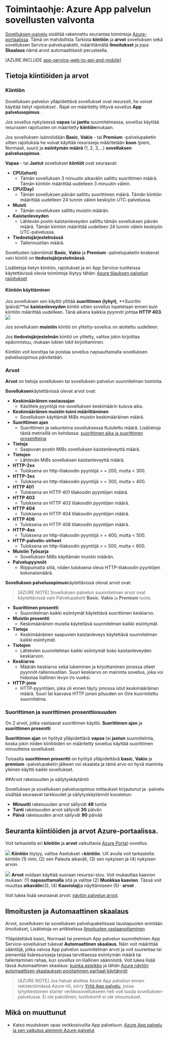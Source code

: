 <properties
    pageTitle="Azure App palvelussa sovellusten valvonta"
    description="Lisätietoja Azure-sovelluksen palvelun sovellusten valvonta mukaan Azure-portaalissa."
    services="app-service"
    documentationCenter=""
    authors="btardif"
    manager="wpickett"
    editor="mollybos"/>

<tags
    ms.service="app-service"
    ms.workload="na"
    ms.tgt_pltfrm="na"
    ms.devlang="na"
    ms.topic="article"
    ms.date="09/07/2016"
    ms.author="byvinyal"/>

# <a name="how-to-monitor-apps-in-azure-app-service"></a>Toimintaohje: Azure App palvelun sovellusten valvonta

[Sovelluksen-palvelu](http://go.microsoft.com/fwlink/?LinkId=529714) sisältää rakennettu seurantaa toimintoja [Azure-portaalissa](https://portal.azure.com).
Tämä on mahdollista Tarkista **kiintiön** ja **arvot** sovelluksen sekä sovelluksen Service-palvelupaketti, määrittämällä **ilmoitukset** ja jopa **Skaalaus** nämä arvot automaattisesti perusteella.

[AZURE.INCLUDE [app-service-web-to-api-and-mobile](../../includes/app-service-web-to-api-and-mobile.md)]

## <a name="understanding-quotas-and-metrics"></a>Tietoja kiintiöiden ja arvot

### <a name="quotas"></a>Kiintiön

Sovelluksen palvelun ylläpidettävä sovellukset ovat resurssit, he voivat käyttää tietyt *rajoitukset* . Rajat on määritetty liittyvä sovellus **App palvelusopimus** .

Jos sovellus nykyisessä **vapaa** tai **jaettu** suunnitelmassa, sovellus käyttää resurssien rajoitusten on määritetty **kiintiön**mukaan.

Jos sovelluksen isännöidään **Basic**, **Vakio** - tai **Premium** -palvelupaketin sitten rajoituksia he voivat käyttää resursseja määritetään **koon** (pieni, Normaali, suuri) ja **esiintymän määrä** (1, 2, 3,...) **sovelluksen palvelusopimus**.

**Vapaa** - tai **Jaetut** sovellukset **kiintiöt** ovat seuraavat:

* **CPU(short)**
   * Tämän sovelluksen 3 minuutin aikavälin sallittu suorittimen määrä. Tämän kiintiön määrittää uudelleen 3 minuutin välein.
* **CPU(Day)**
   * Tämän sovelluksen päivän sallittu suorittimen määrä. Tämän kiintiön määrittää uudelleen 24 tunnin välein keskiyön UTC-palvelussa.
* **Muisti**
   * Tämän sovelluksen sallittu muistin määrän.
* **Kaistanleveyden**
   * Lähtevän postin kaistanleveyden sallittu tämän sovelluksen päivän määrä.
   Tämän kiintiön määrittää uudelleen 24 tunnin välein keskiyön UTC-palvelussa.
* **Tiedostojärjestelmässä**
   * Tallennustilan määrä.

Sovellusten isännöimät **Basic**, **Vakio** ja **Premium** -palvelupaketin koskevat vain kiintiö on **tiedostojärjestelmässä**.

Lisätietoja tietyn kiintiön, rajoitukset ja eri App Service-tuotteissa käytettävissä olevia toimintoja löytyy tähän: [Azure tilauksen palvelun rajoitukset](../azure-subscription-service-limits.md#app-service-limits)

#### <a name="quota-enforcement"></a>Kiintiön käyttäminen

Jos sovelluksen sen käyttö ylittää **suorittimen (lyhyt)**, **Suoritin (päivä)**tai **kaistanleveyden** kiintiö sitten sovellus lopetetaan ennen kuin kiintiön määrittää uudelleen. Tänä aikana kaikkia pyynnöt johtaa **HTTP 403**.
![][http403]

Jos sovelluksen **muistiin** kiintiö on ylitetty-sovellus on aloitettu uudelleen.

Jos **tiedostojärjestelmän** kiintiö on ylitetty, valitse jokin kirjoittaa epäonnistuu, mukaan lukien lokit kirjoittaminen.

Kiintiön voit korottaa tai poistaa sovellus napsauttamalla sovelluksen palvelusopimus päivitetään.

### <a name="metrics"></a>Arvot

**Arvot** on tietoja sovelluksen tai sovelluksen palvelun suunnitelman toiminta.

**Sovelluksen**käytettävissä olevat arvot ovat:

* **Keskimääräinen vastausajan**
   * Käsittele pyyntöjä ms-sovelluksen keskimäärin kuluva aika.
* **Keskimääräinen muistin toimi määrittäminen**
   * Sovelluksen käyttämät MiBs muistin keskimääräinen määrä.
* **Suorittimen ajan**
   * Suorittimen ja sekunteina sovelluksessa Kulutettu määrä. Lisätietoja tästä metrisillä on kohdassa: [suorittimen aika ja suorittimen prosentteina](#cpu-time-vs-cpu-percentage)
* **Tietoja**
   * Saapuvan postin MiBs sovelluksen kaistanleveyttä määrä.
* **Tietojen**
   * Lähtevän MiBs sovelluksen kaistanleveyttä määrä.
* **HTTP-2xx**
   * Tuloksena on http-tilakoodin pyyntöjä > = 200, mutta < 300.
* **HTTP-3xx**
   * Tuloksena on http-tilakoodin pyyntöjä > = 300, mutta < 400.
* **HTTP 401**
   * Tuloksena on HTTP 401 tilakoodin pyyntöjen määrä.
* **HTTP 403**
   * Tuloksena on HTTP 403 tilakoodin pyyntöjen määrä.
* **HTTP 404**
   * Tuloksena on HTTP 404 tilakoodin pyyntöjen määrä.
* **HTTP 406**
   * Tuloksena on HTTP 406 tilakoodin pyyntöjen määrä.
* **HTTP-4xx**
   * Tuloksena on http-tilakoodin pyyntöjä > = 400, mutta < 500.
* **HTTP-palvelin-virheet**
   * Tuloksena on http-tilakoodin pyyntöjä > = 500, mutta < 600.
* **Muistin Työsarja**
   * Sovelluksen MiBs käyttämän muistin määrän.
* **Palvelupyynnöt**
   * Riippumatta siitä, niiden tuloksena oleva HTTP-tilakoodin pyyntöjen kokonaismäärä.

**Sovelluksen palvelusopimus**käytettävissä olevat arvot ovat:

>[AZURE.NOTE] Sovelluksen palvelun suunnitelman arvot ovat käytettävissä vain Palvelupaketit **Basic**, **Vakio** ja **Premium** tuote.

* **Suorittimen prosentti**
   * Suunnitelman kaikki esiintymät käytettävä suorittimen keskiarvo.
* **Muistin prosentti**
   * Keskimääräinen muistia käytettävä suunnitelman kaikki esiintymät.
* **Tietoja**
   * Keskimääräinen saapuvien kaistanleveys käytettävä suunnitelman kaikki esiintymät.
* **Tietojen**
   * Lähtevien suunnitelman kaikki esiintymät koko kaistanleveyden keskiarvon.
* **Keskiarvo**
   * Määrän keskiarvo sekä lukeminen ja kirjoittaminen jonossa olleet pyynnöt-tallennustilan. Suuri keskiarvo on maininta sovellus, joka voi hidastaa liiallinen levyn i/o vuoksi.
* **HTTP-jono**
   * HTTP-pyyntöjen, joka oli ennen täyty jonossa istut keskimääräinen määrä. Suuri tai kasvava HTTP jonon pituuden on Oire kuormitettu suunnitelma.

### <a name="cpu-time-vs-cpu-percentage"></a>Suorittimen ja suorittimen prosenttiosuuden
<!-- To do: Fix Anchor (#CPU-time-vs.-CPU-percentage) -->

On 2 arvot, jotka vastaavat suorittimen käyttö. **Suorittimen ajan** ja **suorittimen prosentti**

**Suorittimen ajan** on hyötyä ylläpidettävä **vapaa** tai **jaetun** suunnitelmia, koska jokin niiden kiintiöiden on määritetty sovellus käyttää suorittimen minuutteina sovellukset.

Toisaalta **suorittimen prosentti** on hyötyä ylläpidettävä **basic**, **Vakio** ja **premium** -palvelupaketin jälkeen voi skaalata ja tämä arvo on hyvä maininta yleinen käyttö kaikki sovellukset.

##<a name="metrics-granularity-and-retention-policy"></a>Arvot rakeisuuden ja säilytyskäytäntö

Sovelluksen ja sovelluksen palvelusopimus mittaukset kirjautunut ja -palvelu sisältää seuraavat tarkkuudet ja säilytyskäytännöt koostetun:

 * **Minuutti** rakeisuuden arvot säilyvät **48** tuntia
 * **Tunti** rakeisuuden arvot säilyvät **30** päivän
 * **Päivä** rakeisuuden arvot säilyvät **90** päivää

## <a name="monitoring-quotas-and-metrics-in-the-azure-portal"></a>Seuranta kiintiöiden ja arvot Azure-portaalissa.

Voit tarkastella eri **kiintiön** ja **arvot** vaikuttavia [Azure Portal](https://portal.azure.com)-sovellus.

![][quotas]
**Kiintiön** löytyy, valitse Asetukset >**kiintiön**. UX avulla voit tarkastella: kiintiön (1) nimi, (2) sen Palauta aikaväli, (3) sen nykyisen ja (4) nykyisen arvon.

![][metrics]
**Arvot** voidaan käyttää suoraan resurssi-sivu. Voit mukauttaa kaavion mukaan: (1) **napsauttamalla** sitä ja valitse (2) **Muokkaa kaavion**.
Tässä voit muuttaa **aikavälin**(3), (4) **Kaaviolaji**ja näyttämiseen (5)- **arvot** .  

Voit lukea lisää seuraavat arvot: [näytön palvelun arvot](../monitoring-and-diagnostics/insights-how-to-customize-monitoring.md).

## <a name="alerts-and-autoscale"></a>Ilmoitusten ja Automaattinen skaalaus
Arvot, sovelluksen tai sovelluksen palvelupaketissasi taustapuolen enintään ilmoitukset, Lisätietoja on artikkelissa [Ilmoitusten vastaanottaminen](../monitoring-and-diagnostics/insights-receive-alert-notifications.md)

Ylläpidettävä basic, Normaali tai premium App palvelun suunnitelmien App Service-sovellukset tukevat **Automaattinen skaalaus**. Näin voit määrittää sääntöjä, jotka valvoa App palvelun suunnitelman arvot ja voit suurentaa tai pienentää lisäresursseja tarjoaa tarvittaessa esiintymän määrä tai tallentaminen rahaa, kun sovellus on liiallinen säännöstä. Voit lukea lisää tässä Automaattinen skaalaus: [kuinka asteikko](../monitoring-and-diagnostics/insights-how-to-scale.md) ja tähän [Azure näytön automaattisen skaalauksen poistaminen parhaat käytännöt](../monitoring-and-diagnostics/insights-autoscale-best-practices.md)

>[AZURE.NOTE] Jos haluat aloittaa Azure App palvelun ennen rekisteröimässä Azure-tili, siirry [Yritä App palvelu](http://go.microsoft.com/fwlink/?LinkId=523751), jossa lyhytkestoinen starter verkkosovellukseen heti voit luoda sovelluksen-palvelussa. Ei ole pakollinen; luottokortit ei ole sitoumukset.

## <a name="whats-changed"></a>Mikä on muuttunut
* Katso muutoksen opas verkkosivuilta App palveluun: [Azure App palvelu ja sen vaikutus aiemmin Azure-palvelut](http://go.microsoft.com/fwlink/?LinkId=529714)

[fzilla]:http://go.microsoft.com/fwlink/?LinkId=247914
[vmsizes]:http://go.microsoft.com/fwlink/?LinkID=309169



<!-- Images. -->
[http403]: ./media/web-sites-monitor/http403.png
[quotas]: ./media/web-sites-monitor/quotas.png
[metrics]: ./media/web-sites-monitor/metrics.png
